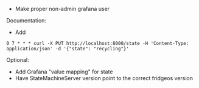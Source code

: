 - Make proper non-admin grafana user

Documentation:
- Add 
```
0 7 * * * curl -X PUT http://localhost:8000/state -H 'Content-Type: application/json' -d '{"state": "recycling"}'
```


Optional:
- Add Grafana "value mapping" for state
- Have StateMachineServer version point to the correct fridgeos version
